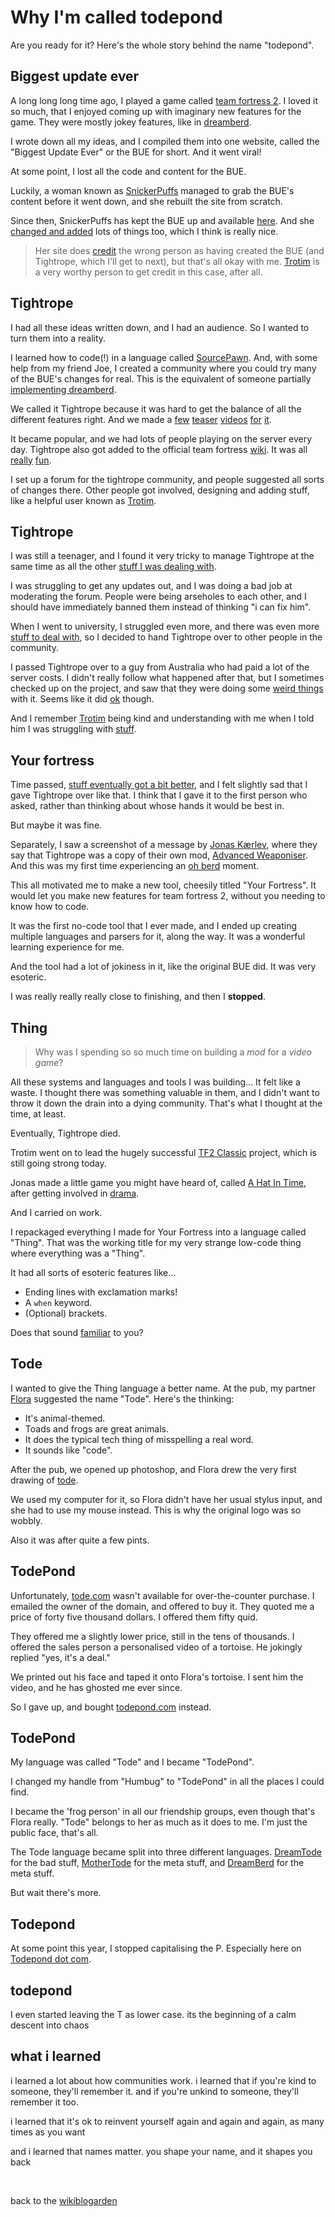 # Why I'm called todepond

Are you ready for it? Here's the whole story behind the name "todepond".

## Biggest update ever

A long long long time ago, I played a game called [team fortress 2](https://youtu.be/OR4N5OhcY9s?si=7PZ7lm6xKOHj5PJW). I loved it so much, that I enjoyed coming up with imaginary new features for the game. They were mostly jokey features, like in [dreamberd](https://github.com/TodePond/dreamberd).

I wrote down all my ideas, and I compiled them into one website, called the "Biggest Update Ever" or the BUE for short. And it went viral!

At some point, I lost all the code and content for the BUE.

Luckily, a woman known as [SnickerPuffs](https://steamcommunity.com/id/holysnickerpuffs/) managed to grab the BUE's content before it went down, and she rebuilt the site from scratch.

Since then, SnickerPuffs has kept the BUE up and available [here](https://jboby1.github.io/BUEv2/index.html). And she [changed and added](https://github.com/Jboby1/BUEv2/commits/master) lots of things too, which I think is really nice.

> Her site does [credit](https://jboby1.github.io/BUEv2/credits.html) the wrong person as having created the BUE (and Tightrope, which I'll get to next), but that's all okay with me. [Trotim](https://ko-fi.com/trotim) is a very worthy person to get credit in this case, after all.

## Tightrope

I had all these ideas written down, and I had an audience. So I wanted to turn them into a reality.

I learned how to code(!) in a language called [SourcePawn](https://wiki.alliedmods.net/Introduction_to_SourcePawn_(legacy_syntax)). And, with some help from my friend Joe, I created a community where you could try many of the BUE's changes for real. This is the equivalent of someone partially [implementing dreamberd](https://github.com/TodePond/DreamBerd/releases/tag/v1.0-alpha).

We called it Tightrope because it was hard to get the balance of all the different features right. And we made a [few](https://youtu.be/_TGC01CMXYg?si=86JmmBz_QeSjiSdJ) [teaser](https://youtu.be/pZycuYSOzkI?si=cCInjWG91FD7wnj8) [videos](https://youtu.be/vwzPUr6H3PA?si=DOUJPyEbMnYJddcM) [for](https://youtu.be/zYItH4AufUI?si=UGzwKdL8rkcBV7Hx) [it](https://youtu.be/oJKnxFAG9BA?si=s8S2XfpDjDgx9JTl).

It became popular, and we had lots of people playing on the server every day. Tightrope also got added to the official team fortress [wiki](https://wiki.teamfortress.com/w/index.php?title=Tightrope&oldid=1074104). It was all [really](https://youtu.be/Tr8WrUGbT9s?si=gBa7OsiATL3r3rsg) [fun](https://youtu.be/evgCpH0ZDnE?si=KNaVhpa85ZKxQy4F).

I set up a forum for the tightrope community, and people suggested all sorts of changes there. Other people got involved, designing and adding stuff, like a helpful user known as [Trotim](https://ko-fi.com/trotim).

## Tightrope

I was still a teenager, and I found it very tricky to manage Tightrope at the same time as all the other [stuff I was dealing with](https://www.todepond.com/wikiblogarden/health/conversion-therapy/).

I was struggling to get any updates out, and I was doing a bad job at moderating the forum. People were being arseholes to each other, and I should have immediately banned them instead of thinking "i can fix him".

When I went to university, I struggled even more, and there was even more [stuff to deal with](https://www.todepond.com/wikiblogarden/health/conversion-therapy/), so I decided to hand Tightrope over to other people in the community.

I passed Tightrope over to a guy from Australia who had paid a lot of the server costs. I didn't really follow what happened after that, but I sometimes checked up on the project, and saw that they were doing some [weird things](https://youtu.be/n8FRhUaDI9I?si=s1Ii6MdPz1FeK2kA) with it. Seems like it did [ok](https://youtu.be/e-vYo5q8tq4?si=P0-Rtw8t2yU6P26S) though.

And I remember [Trotim](https://ko-fi.com/trotim) being kind and understanding with me when I told him I was struggling with [stuff](https://www.todepond.com/wikiblogarden/health/conversion-therapy/).

## Your fortress

Time passed, [stuff eventually got a bit better](https://www.todepond.com/wikiblogarden/health/conversion-therapy/), and I felt slightly sad that I gave Tightrope over like that. I think that I gave it to the first person who asked, rather than thinking about whose hands it would be best in. 

But maybe it was fine.

Separately, I saw a screenshot of a message by [Jonas Kærlev](https://jonaskaerlev.net/), where they say that Tightrope was a copy of their own mod, [Advanced Weaponiser](https://wiki.teamfortress.com/wiki/Advanced_Weaponiser). And this was my first time experiencing an [oh berd](https://youtu.be/WMJ1H3Ai-qs) moment.

This all motivated me to make a new tool, cheesily titled "Your Fortress". It would let you make new features for team fortress 2, without you needing to know how to code.

It was the first no-code tool that I ever made, and I ended up creating multiple languages and parsers for it, along the way. It was a wonderful learning experience for me. 

And the tool had a lot of jokiness in it, like the original BUE did. It was very esoteric.

I was really really really close to finishing, and then I **stopped**.

## Thing

> Why was I spending so so much time on building a *mod* for a *video game*?

All these systems and languages and tools I was building... It felt like a waste. I thought there was something valuable in them, and I didn't want to throw it down the drain into a dying community. That's what I thought at the time, at least.

Eventually, Tightrope died.

Trotim went on to lead the hugely successful [TF2 Classic](https://tf2classic.com/) project, which is still going strong today.

Jonas made a little game you might have heard of, called [A Hat In Time](https://youtu.be/qDNz8JDIPck?feature=shared), after getting involved in [drama](https://www.reddit.com/r/Games/s/HP6im4TgaN).

And I carried on work.

I repackaged everything I made for Your Fortress into a language called "Thing". That was the working title for my very strange low-code thing where everything was a "Thing".

It had all sorts of esoteric features like...

- Ending lines with exclamation marks! 
- A `when` keyword. 
- (Optional) brackets.

Does that sound [familiar](https://github.com/TodePond/DreamBerd) to you?

## Tode

I wanted to give the Thing language a better name. At the pub, my partner [Flora](https://floracaulton.com/) suggested the name "Tode". Here's the thinking: 

- It's animal-themed.
- Toads and frogs are great animals.
- It does the typical tech thing of misspelling a real word. 
- It sounds like "code".

After the pub, we opened up photoshop, and Flora drew the very first drawing of [tode](https://youtu.be/nER7-DVLEjA?si=Q5zSg2_csphbviY-).

We used my computer for it, so Flora didn't have her usual stylus input, and she had to use my mouse instead. This is why the original logo was so wobbly.

Also it was after quite a few pints.

## TodePond

Unfortunately, [tode.com](https://tode.com) wasn't available for over-the-counter purchase. I emailed the owner of the domain, and offered to buy it. They quoted me a price of forty five thousand dollars. I offered them fifty quid. 

They offered me a slightly lower price, still in the tens of thousands. I offered the sales person a personalised video of a tortoise. He jokingly replied "yes, it's a deal."

We printed out his face and taped it onto Flora's tortoise. I sent him the video, and he has ghosted me ever since. 

So I gave up, and bought [todepond.com](/) instead. 

## TodePond

My language was called "Tode" and I became "TodePond".

I changed my handle from "Humbug" to "TodePond" in all the places I could find.

I became the 'frog person' in all our friendship groups, even though that's Flora really. "Tode" belongs to her as much as it does to me. I'm just the public face, that's all. 

The Tode language became split into three different languages. [DreamTode](https://todepond.gitbook.io/dreamtode) for the bad stuff, [MotherTode](https://github.com/todepond/MotherTode) for the meta stuff, and [DreamBerd](https://github.com/todepond/dreamberd) for the meta stuff.

But wait there's more. 

## Todepond

At some point this year, I stopped capitalising the P. Especially here on [Todepond dot com](/).

## todepond

I even started leaving the T as lower case. its the beginning of a calm descent into chaos

## what i learned

i learned a lot about how communities work. i learned that if you're kind to someone, they'll remember it. and if you're unkind to someone, they'll remember it too.

i learned that it's ok to reinvent yourself again and again and again, as many times as you want

and i learned that names matter. you shape your name, and it shapes you back

<br>

back to the [wikiblogarden](/wikiblogarden)

